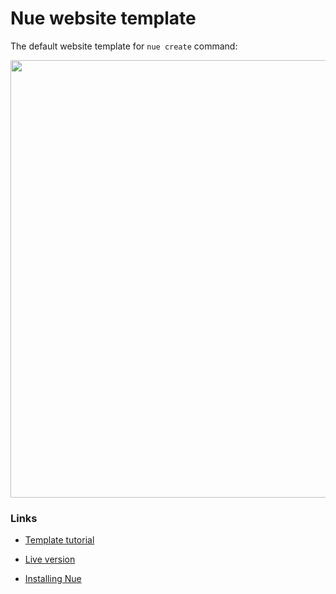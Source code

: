 
# Nue website template

The default website template for `nue create` command:

<a href="https://simple-blog.nuejs.org/">
  <img src="https://www2.nuejs.org/img/blog-hero-big.png" width="700"></a>

### Links

* [Template tutorial](https://nuejs.org/docs/tutorial.html)

* [Live version](https://simple-blog.nuejs.org/)

* [Installing Nue](https://nuejs.org/docs/installation.html)

